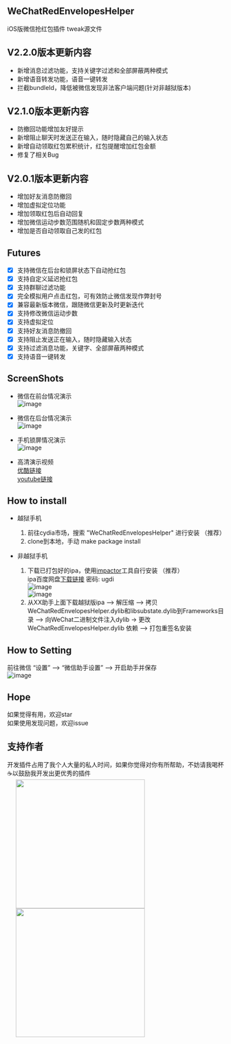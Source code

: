 ## WeChatRedEnvelopesHelper
iOS版微信抢红包插件 tweak源文件

## V2.2.0版本更新内容
- 新增消息过滤功能，支持关键字过滤和全部屏蔽两种模式
- 新增语音转发功能，语音一键转发
- 拦截bundleId，降低被微信发现非法客户端问题(针对非越狱版本)

## V2.1.0版本更新内容
- 防撤回功能增加友好提示
- 新增阻止聊天时发送正在输入，随时隐藏自己的输入状态
- 新增自动领取红包累积统计，红包提醒增加红包金额
- 修复了相关Bug

## V2.0.1版本更新内容
- 增加好友消息防撤回
- 增加虚拟定位功能
- 增加领取红包后自动回复
- 增加微信运动步数范围随机和固定步数两种模式
- 增加是否自动领取自己发的红包

## Futures
- [x] 支持微信在后台和锁屏状态下自动抢红包
- [x] 支持自定义延迟抢红包
- [x] 支持群聊过滤功能
- [x] 完全模拟用户点击红包，可有效防止微信发现作弊封号
- [x] 兼容最新版本微信，跟随微信更新及时更新迭代
- [x] 支持修改微信运动步数
- [x] 支持虚拟定位
- [x] 支持好友消息防撤回
- [x] 支持阻止发送正在输入，随时隐藏输入状态
- [x] 支持过滤消息功能，关键字、全部屏蔽两种模式
- [x] 支持语音一键转发

## ScreenShots
- 微信在前台情况演示</br>
  ![image](https://github.com/kevll/WeChatRedEnvelopesHelper/blob/master/screenshots/foregroundstatus.gif)

- 微信在后台情况演示</br>
  ![image](https://github.com/kevll/WeChatRedEnvelopesHelper/blob/master/screenshots/backgroundstatus.gif)

- 手机锁屏情况演示</br>
  ![image](https://github.com/kevll/WeChatRedEnvelopesHelper/blob/master/screenshots/lockscreenstatus.gif)

- 高清演示视频</br>
  [优酷链接](http://v.youku.com/v_show/id_XMzI3NDI3MzE2NA==.html)</br>
  [youtube链接](https://www.youtube.com/watch?v=cZH16LGaOko)

## How to install

- 越狱手机
    1.  前往cydia市场，搜索 "WeChatRedEnvelopesHelper" 进行安装 （推荐）
    2.  clone到本地，手动 make package install

- 非越狱手机
    1. 下载已打包好的ipa，使用[impactor](http://www.cydiaimpactor.com/)工具自行安装 （推荐）</br>
        ipa百度网盘[下载链接](https://pan.baidu.com/s/1mRND_fPRN9w-eTSsKsKyQg)  密码: ugdi</br>
      ![image](https://github.com/kevll/WeChatRedEnvelopesHelper/blob/master/screenshots/stepone.gif)</br>
      ![image](https://github.com/kevll/WeChatRedEnvelopesHelper/blob/master/screenshots/steptwo.gif)</br>
    2. 从XX助手上面下载越狱版ipa --> 解压缩 --> 拷贝WeChatRedEnvelopesHelper.dylib和libsubstate.dylib到Frameworks目录 --> 向WeChat二进制文件注入dylib -> 更改 WeChatRedEnvelopesHelper.dylib 依赖 --> 打包重签名安装

## How to Setting
前往微信 “设置” —-> “微信助手设置” —-> 开启助手并保存</br>
![image](https://github.com/kevll/WeChatRedEnvelopesHelper/blob/master/screenshots/stepthree.gif)

## Hope

如果觉得有用，欢迎star</br>
如果使用发现问题，欢迎issue

## 支持作者

开发插件占用了我个人大量的私人时间，如果你觉得对你有所帮助，不妨请我喝杯☕️以鼓励我开发出更优秀的插件</br>
<img src="https://github.com/kevll/WeChatRedEnvelopesHelper/blob/master/screenshots/wechatpay.png" height="300" hspace="20" /> </br>
<img src="https://github.com/kevll/WeChatRedEnvelopesHelper/blob/master/screenshots/alipay.png" height="300" hspace="20" />
